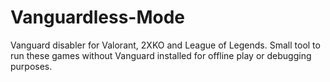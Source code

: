 # Vanguardless-Mode
Vanguard disabler for Valorant, 2XKO and League of Legends. Small tool to run these games without Vanguard installed for offline play or debugging purposes.
